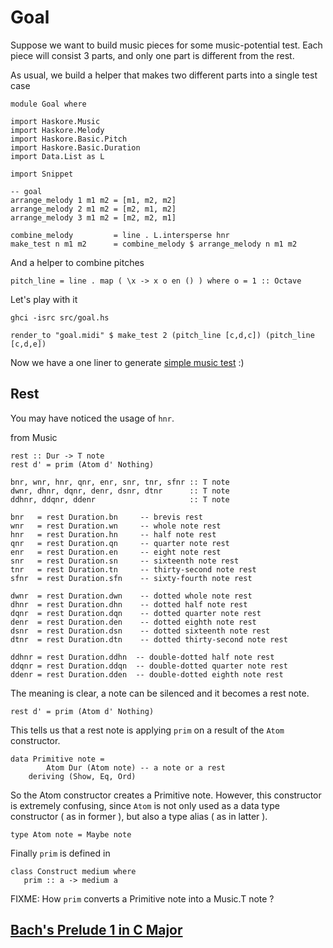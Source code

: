 Goal
=====

Suppose we want to build music pieces for some music-potential test. Each piece will consist 3 parts, and only one part is different from the rest.

As usual, we build a helper that makes two different parts into a single test case

	module Goal where

	import Haskore.Music
	import Haskore.Melody
	import Haskore.Basic.Pitch
	import Haskore.Basic.Duration
	import Data.List as L

	import Snippet

	-- goal
	arrange_melody 1 m1 m2 = [m1, m2, m2]
	arrange_melody 2 m1 m2 = [m2, m1, m2]
	arrange_melody 3 m1 m2 = [m2, m2, m1]
  
	combine_melody         = line . L.intersperse hnr
	make_test n m1 m2      = combine_melody $ arrange_melody n m1 m2

And a helper to combine pitches

	pitch_line = line . map ( \x -> x o en () ) where o = 1 :: Octave
	
Let's play with it

	ghci -isrc src/goal.hs
	
	render_to "goal.midi" $ make_test 2 (pitch_line [c,d,c]) (pitch_line [c,d,e])

Now we have a one liner to generate [simple music test](../midi/goal/goal.midi?raw=true) :)


Rest
-----

You may have noticed the usage of `hnr`.

from Music

	rest :: Dur -> T note
	rest d' = prim (Atom d' Nothing)
	
	bnr, wnr, hnr, qnr, enr, snr, tnr, sfnr :: T note
	dwnr, dhnr, dqnr, denr, dsnr, dtnr      :: T note
	ddhnr, ddqnr, ddenr                     :: T note
	
	bnr   = rest Duration.bn     -- brevis rest
	wnr   = rest Duration.wn     -- whole note rest
	hnr   = rest Duration.hn     -- half note rest
	qnr   = rest Duration.qn     -- quarter note rest
	enr   = rest Duration.en     -- eight note rest
	snr   = rest Duration.sn     -- sixteenth note rest
	tnr   = rest Duration.tn     -- thirty-second note rest
	sfnr  = rest Duration.sfn    -- sixty-fourth note rest
	
	dwnr  = rest Duration.dwn    -- dotted whole note rest
	dhnr  = rest Duration.dhn    -- dotted half note rest
	dqnr  = rest Duration.dqn    -- dotted quarter note rest
	denr  = rest Duration.den    -- dotted eighth note rest
	dsnr  = rest Duration.dsn    -- dotted sixteenth note rest
	dtnr  = rest Duration.dtn    -- dotted thirty-second note rest
	
	ddhnr = rest Duration.ddhn  -- double-dotted half note rest
	ddqnr = rest Duration.ddqn  -- double-dotted quarter note rest
	ddenr = rest Duration.dden  -- double-dotted eighth note rest

The meaning is clear, a note can be silenced and it becomes a rest note.

	rest d' = prim (Atom d' Nothing)

This tells us that a rest note is applying `prim` on a result of the `Atom` constructor.

	data Primitive note =
          	Atom Dur (Atom note) -- a note or a rest
     	deriving (Show, Eq, Ord)

So the Atom constructor creates a Primitive note. However, this constructor is extremely confusing, since `Atom` is not only used as a data type constructor ( as in former ), but also a type alias ( as in latter ).

	type Atom note = Maybe note
	
Finally `prim` is defined in 
	
	class Construct medium where
	   prim :: a -> medium a


FIXME: How `prim` converts a Primitive note into a Music.T note ?

## [Bach's Prelude 1 in C Major](bach_prelude.markdown)
